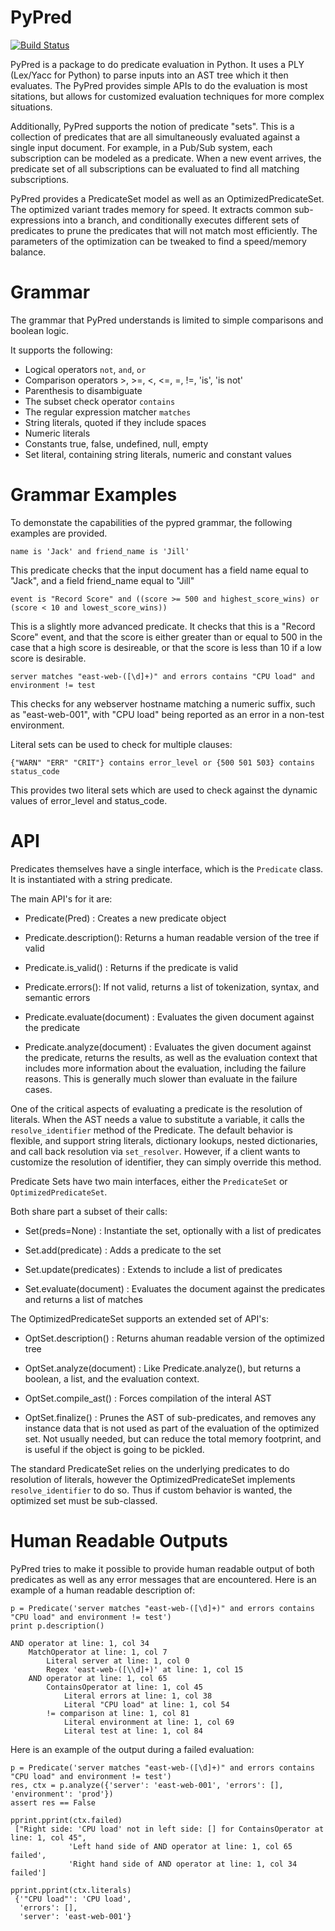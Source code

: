 PyPred
======
[![Build Status](https://travis-ci.org/armon/pypred.png)](https://travis-ci.org/armon/pypred)

PyPred is a package to do predicate evaluation in Python. It uses a
PLY (Lex/Yacc for Python) to parse inputs into an AST tree which it
then evaluates. The PyPred provides simple APIs to do the evaluation
is most sitations, but allows for customized evaluation techniques for
more complex situations.

Additionally, PyPred supports the notion of predicate "sets". This is
a collection of predicates that are all simultaneously evaluated against
a single input document. For example, in a Pub/Sub system, each subscription
can be modeled as a predicate. When a new event arrives, the predicate set
of all subscriptions can be evaluated to find all matching subscriptions.

PyPred provides a PredicateSet model as well as an OptimizedPredicateSet.
The optimized variant trades memory for speed. It extracts common
sub-expressions into a branch, and conditionally executes different sets
of predicates to prune the predicates that will not match most efficiently.
The parameters of the optimization can be tweaked to find a speed/memory
balance.

Grammar
=======

The grammar that PyPred understands is limited to simple comparisons
and boolean logic.

It supports the following:

* Logical operators `not`, `and`, `or`
* Comparison operators >, >=, <, <=, =, !=, 'is', 'is not'
* Parenthesis to disambiguate
* The subset check operator `contains`
* The regular expression matcher `matches`
* String literals, quoted if they include spaces
* Numeric literals
* Constants true, false, undefined, null, empty
* Set literal, containing string literals, numeric and constant values

Grammar Examples
================

To demonstate the capabilities of the pypred grammar, the following
examples are provided.

    name is 'Jack' and friend_name is 'Jill'

This predicate checks that the input document has a field name equal to
"Jack", and a field friend\_name equal to "Jill"

    event is "Record Score" and ((score >= 500 and highest_score_wins) or (score < 10 and lowest_score_wins))

This is a slightly more advanced predicate. It checks that this is a "Record Score" event,
and that the score is either greater than or equal to 500 in the case that a high score is desireable,
or that the score is less than 10 if a low score is desirable.

    server matches "east-web-([\d]+)" and errors contains "CPU load" and environment != test

This checks for any webserver hostname matching a numeric suffix, such as "east-web-001", with
"CPU load" being reported as an error in a non-test environment.

Literal sets can be used to check for multiple clauses:

    {"WARN" "ERR" "CRIT"} contains error_level or {500 501 503} contains status_code

This provides two literal sets which are used to check against the dynamic values
of error\_level and status\_code.

API
===

Predicates themselves have a single interface, which is the `Predicate` class.
It is instantiated with a string predicate.

The main API's for it are:
* Predicate(Pred) : Creates a new predicate object

* Predicate.description(): Returns a human readable version of the tree if valid

* Predicate.is\_valid() : Returns if the predicate is valid

* Predicate.errors(): If not valid, returns a list of tokenization, syntax, and semantic errors

* Predicate.evaluate(document) : Evaluates the given document against the predicate

* Predicate.analyze(document) : Evaluates the given document against the predicate,
  returns the results, as well as the evaluation context that includes more information about
  the evaluation, including the failure reasons. This is generally much slower than
  evaluate in the failure cases.

One of the critical aspects of evaluating a predicate is the resolution of
literals. When the AST needs a value to substitute a variable, it calls the
`resolve_identifier` method of the Predicate. The default behavior is flexible,
and support string literals, dictionary lookups, nested dictionaries, and
call back resolution via `set_resolver`. However, if a client wants to customize
the resolution of identifier, they can simply override this method.

Predicate Sets have two main interfaces, either the `PredicateSet` or `OptimizedPredicateSet`.

Both share part a subset of their calls:

* Set(preds=None) : Instantiate the set, optionally with a list of predicates

* Set.add(predicate) : Adds a predicate to the set

* Set.update(predicates) : Extends to include a list of predicates

* Set.evaluate(document) : Evaluates the document against the predicates and returns a list of matches

The OptimizedPredicateSet supports an extended set of API's:

* OptSet.description() : Returns ahuman readable version of the optimized tree

* OptSet.analyze(document) : Like Predicate.analyze(), but returns a boolean, a list, and the evaluation context.

* OptSet.compile\_ast() : Forces compilation of the interal AST

* OptSet.finalize() : Prunes the AST of sub-predicates, and removes any instance data that is not used
  as part of the evaluation of the optimized set. Not usually needed, but can reduce the total memory
  footprint, and is useful if the object is going to be pickled.

The standard PredicateSet relies on the underlying predicates to do
resolution of literals, however the OptimizedPredicateSet implements
`resolve_identifier` to do so. Thus if custom behavior is wanted, the
optimized set must be sub-classed.


Human Readable Outputs
======================

PyPred tries to make it possible to provide human readable output of
both predicates as well as any error messages that are encountered.
Here is an example of a human readable description of:

    p = Predicate('server matches "east-web-([\d]+)" and errors contains "CPU load" and environment != test')
    print p.description()

    AND operator at line: 1, col 34
        MatchOperator at line: 1, col 7
            Literal server at line: 1, col 0
            Regex 'east-web-([\\d]+)' at line: 1, col 15
        AND operator at line: 1, col 65
            ContainsOperator at line: 1, col 45
                Literal errors at line: 1, col 38
                Literal "CPU load" at line: 1, col 54
            != comparison at line: 1, col 81
                Literal environment at line: 1, col 69
                Literal test at line: 1, col 84

Here is an example of the output during a failed evaluation:

    p = Predicate('server matches "east-web-([\d]+)" and errors contains "CPU load" and environment != test')
    res, ctx = p.analyze({'server': 'east-web-001', 'errors': [], 'environment': 'prod'})
    assert res == False

    pprint.pprint(ctx.failed)
     ["Right side: 'CPU load' not in left side: [] for ContainsOperator at line: 1, col 45",
                 'Left hand side of AND operator at line: 1, col 65 failed',
                 'Right hand side of AND operator at line: 1, col 34 failed']

    pprint.pprint(ctx.literals)
     {'"CPU load"': 'CPU load',
      'errors': [],
      'server': 'east-web-001'}

